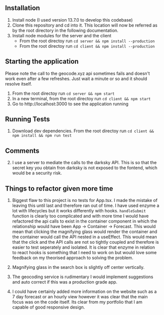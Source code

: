 ## Installation

1. Install node (I used version 13.7.0 to develop this codebase)
2. Clone this repository and cd into it. This location will now be referred as by the root directory in the following documentation.
3. Install node modules for the server and the client
   - From the root directoy run `cd server && npm install --production`
   - From the root directoy run `cd client && npm install --production`

## Starting the application

Please note the call to the geocode.xyz api sometimes fails and doesn't work even after a few refreshes. Just wait a minute or so and it should resolve itself.

1. From the root directoy run `cd server && npm start`
2. In a new terminal, from the root directoy run `cd client && npm start`
3. Go to http://localhost:3000 to see the application running

## Running Tests

1. Download dev dependencies. From the root directoy run `cd client && npm install && npm run test`

## Comments

2. I use a server to mediate the calls to the darksky API. This is so that the secret key you obtain fron darksky is not exposed to the fontend, which would be a security risk.

## Things to refactor given more time

1. Biggest flaw to this project is no tests for App.tsx. I made the mistake of leaving this until last and therefore ran out of time. I have used enzyme a lot with lifecycles but it works differently with hooks. `handleSubmit` function is clearly too complicated and with more time I would have refactored the api calls to exist in the container component in which the relationship would have been App -> Container -> Forecast. This would mean that clicking the magnifying glass would render the container and the container would call the API nested in a useEffect. This would mean that the click and the API calls are not so tightly coupled and therefore is easier to test seperately and isolated. It is clear that enzyme in relation to react hooks is something that I need to work on but would love some feedback on my theorised approach to solving the problem.

2. Magnifying glass in the search box is slightly off center vertically.

3. The geocoding service is rudimentary I would implement suggestions and auto correct if this was a production grade app.

4. I could have certainly added more information on the website such as a 7 day forecast or an hourly view however it was clear that the main focus was on the code itself. Its clear from my portfolio that I am capable of good responsive design.
